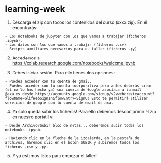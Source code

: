 # learning-week

  1. Descarga el zip con todos los contenidos del curso (xxxx.zip). En él encontrarás:
  
    - Los notebooks de jupyter con los que vamos a trabajar (ficheros .ipynb).
    - Los datos con los que vamos a trabajar (ficheros .csv)
    - Scripts auxiliares necesarios para el taller (ficheros .py)
    
  2. Accedemos a https://colab.research.google.com/notebooks/welcome.ipynb
  
  3. Debes iniciar sesión. Para ello tienes dos opciones:
  
    - Puedes acceder con tu cuenta de gmail.
    - Puedes acceder con tu cuenta coorporativa pero antes deberás crear (si no lo has hecho ya) una cuenta de Google asociada a tu mail @axa.es desde https://accounts.google.com/signup/v2/webcreateaccount?flowName=GlifWebSignIn&flowEntry=SignUp Esto te permitirá utilizar servicios de google con tu cuenta de email de axa.
    
  4. Ya solo queda subir los ficheros! Para ello debemos descomprimir el zip en nuestro portátil y:
  
    - Desde Archivo/Subir bloc de notas... deberemos subir todos los notebooks .ipynb.
    
    - Haciendo clic en la flecha de la izquierda, en la pestaña de archivos, haremos clic en el botón SUBIR y subiremos todos los ficheros .csv y .py.
    
  5. Y ya estamos listos para empezar el taller!
